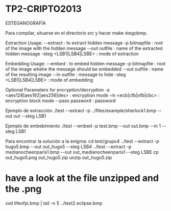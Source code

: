 TP2-CRIPTO2013
==============

ESTEGANOGRAFÍA

Para compilar, situarse en el directorio src y hacer make stegobmp.

Estraction Usage:
--extract                : to extract hidden message
-p bitmapfile            : root of the image with the hidden message
--out outfile            : name of the extracted hidden message
-steg  <LSB1|LSB4|LSBE>  : mode of extraction

Embedding Usage:
--embed                  : to embed hidden message
-p bitmapfile            : root of the image whehe the message should be embedded
--out outfile            : name of the resulting image
--in outfile             : message to hide
-steg  <LSB1|LSB4|LSBE>  : mode of embedding

Optional Parameters for encryption/decryption
-a <aes128|aes192|aes256|des> : encryption mode
-m <ecb|cfb|ofb|cbc>          : encryption block mode
--pass password               : password
   
Ejemplo de extracción
./test --extract -p ../files/example/sherlock1.bmp --out out --steg LSB1


Ejemplo de embebimiento
./test --embed -p test.bmp --out out.bmp --in 1 --steg LSB1


Para encontrar la solución a la enigma:
cd test/grupo4
../test --extract -p hugo5.bmp --out out_hugo5 --steg LSB4
../test --extract -p medianocheenparis1.bmp --out out_medianocheenparis1 --steg LSBE
cp out_hugo5.png out_hugo5.zip
unzip out_hugo5.zip
# have a look at the file unzipped and the .png
xxd lifeofpi.bmp | tail -n 5
../test2 eclipse.bmp

